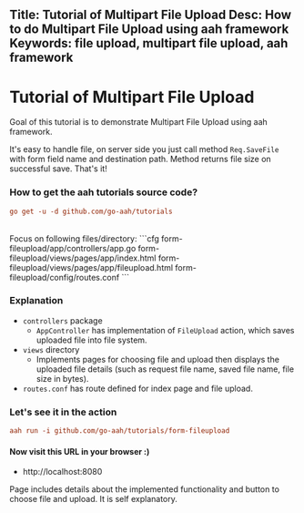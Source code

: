 Title: Tutorial of Multipart File Upload
Desc: How to do Multipart File Upload using aah framework
Keywords: file upload, multipart file upload, aah framework
---
# Tutorial of Multipart File Upload

Goal of this tutorial is to demonstrate Multipart File Upload using aah framework.

It's easy to handle file, on server side you just call method `Req.SaveFile` with form field name and destination path. Method returns file size on successful save. That's it!

### How to get the aah tutorials source code?

```cfg
go get -u -d github.com/go-aah/tutorials
```

<br>
Focus on following files/directory:
```cfg
  form-fileupload/app/controllers/app.go
  form-fileupload/views/pages/app/index.html
  form-fileupload/views/pages/app/fileupload.html
  form-fileupload/config/routes.conf
```

### Explanation

  * `controllers` package
      - `AppController` has implementation of `FileUpload` action, which saves uploaded file into file system.
  * `views` directory
      - Implements pages for choosing file and upload then displays the uploaded file details (such as request file name, saved file name, file size in bytes).
  * `routes.conf` has route defined for index page and file upload.

### Let's see it in the action

```cfg
aah run -i github.com/go-aah/tutorials/form-fileupload
```

#### Now visit this URL in your browser :)

  * http://localhost:8080

Page includes details about the implemented functionality and button to choose file and upload. It is self explanatory.

<br><br>
